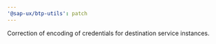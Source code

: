 ```yaml
---
'@sap-ux/btp-utils': patch
---
```


Correction of encoding of credentials for destination service instances.
